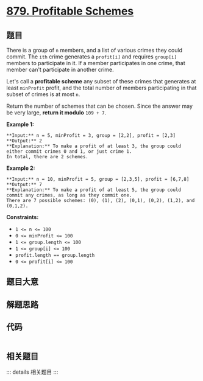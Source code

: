 # [879. Profitable Schemes](https://leetcode.com/problems/profitable-schemes)

## 题目

There is a group of `n` members, and a list of various crimes they could
commit. The `ith` crime generates a `profit[i]` and requires `group[i]`
members to participate in it. If a member participates in one crime, that
member can't participate in another crime.

Let's call a **profitable scheme** any subset of these crimes that generates
at least `minProfit` profit, and the total number of members participating in
that subset of crimes is at most `n`.

Return the number of schemes that can be chosen. Since the answer may be very
large, **return it modulo** `109 + 7`.



**Example 1:**

    
    
    **Input:** n = 5, minProfit = 3, group = [2,2], profit = [2,3]
    **Output:** 2
    **Explanation:** To make a profit of at least 3, the group could either commit crimes 0 and 1, or just crime 1.
    In total, there are 2 schemes.

**Example 2:**

    
    
    **Input:** n = 10, minProfit = 5, group = [2,3,5], profit = [6,7,8]
    **Output:** 7
    **Explanation:** To make a profit of at least 5, the group could commit any crimes, as long as they commit one.
    There are 7 possible schemes: (0), (1), (2), (0,1), (0,2), (1,2), and (0,1,2).



**Constraints:**

  * `1 <= n <= 100`
  * `0 <= minProfit <= 100`
  * `1 <= group.length <= 100`
  * `1 <= group[i] <= 100`
  * `profit.length == group.length`
  * `0 <= profit[i] <= 100`


## 题目大意

## 解题思路

## 代码

```javascript

```

## 相关题目

::: details 相关题目
:::

